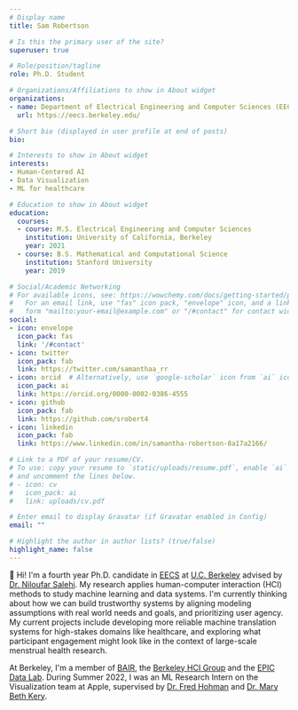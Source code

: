 ```yaml
---
# Display name
title: Sam Robertson

# Is this the primary user of the site?
superuser: true

# Role/position/tagline
role: Ph.D. Student

# Organizations/Affiliations to show in About widget
organizations:
- name: Department of Electrical Engineering and Computer Sciences (EECS), U.C. Berkeley
  url: https://eecs.berkeley.edu/

# Short bio (displayed in user profile at end of posts)
bio: 

# Interests to show in About widget
interests:
- Human-Centered AI
- Data Visualization
- ML for healthcare

# Education to show in About widget
education:
  courses:
  - course: M.S. Electrical Engineering and Computer Sciences
    institution: University of California, Berkeley
    year: 2021
  - course: B.S. Mathematical and Computational Science
    institution: Stanford University
    year: 2019

# Social/Academic Networking
# For available icons, see: https://wowchemy.com/docs/getting-started/page-builder/#icons
#   For an email link, use "fas" icon pack, "envelope" icon, and a link in the
#   form "mailto:your-email@example.com" or "/#contact" for contact widget.
social:
- icon: envelope
  icon_pack: fas
  link: '/#contact'
- icon: twitter
  icon_pack: fab
  link: https://twitter.com/samanthaa_rr
- icon: orcid  # Alternatively, use `google-scholar` icon from `ai` icon pack
  icon_pack: ai
  link: https://orcid.org/0000-0002-0386-4555
- icon: github
  icon_pack: fab
  link: https://github.com/srobert4
- icon: linkedin
  icon_pack: fab
  link: https://www.linkedin.com/in/samantha-robertson-8a17a2166/

# Link to a PDF of your resume/CV.
# To use: copy your resume to `static/uploads/resume.pdf`, enable `ai` icons in `params.toml`, 
# and uncomment the lines below.
# - icon: cv
#   icon_pack: ai
#   link: uploads/cv.pdf

# Enter email to display Gravatar (if Gravatar enabled in Config)
email: ""

# Highlight the author in author lists? (true/false)
highlight_name: false
---
```


:wave: Hi! I'm a fourth year Ph.D. candidate in [EECS](https://eecs.berkeley.edu/) at [U.C. Berkeley](https://www.berkeley.edu/) advised by [Dr. Niloufar Salehi](http://niloufar.org). My research applies human-computer interaction (HCI) methods to study machine learning and data systems. I'm currently thinking about how we can build trustworthy systems by aligning modeling assumptions with real world needs and goals, and prioritizing user agency. My current projects include developing more reliable machine translation systems for high-stakes domains like healthcare, and exploring what participant engagement might look like in the context of large-scale menstrual health research.

At Berkeley, I'm a member of [BAIR](https://bair.berkeley.edu/), the [Berkeley HCI Group](https://hci.berkeley.edu/) and the [EPIC Data Lab](https://epic.berkeley.edu/). During Summer 2022, I was an ML Research Intern on the Visualization team at Apple, supervised by [Dr. Fred Hohman](https://fredhohman.com/) and [Dr. Mary Beth Kery](https://marybethkery.com/).
